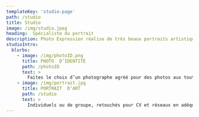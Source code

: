 ```yaml
---
templateKey: 'studio-page'
path: /studio
title: Studio
image: /img/studio.jpeg
heading:  Spécialiste du portrait
description: Photo Expression réalise de très beaux portraits artistiques, retouchés pour CV et réseaux sociaux en adéquation avec votre profil.
studioIntro:
  blurbs:
    - image: /img/photoID.png
      title: PHOTO  D’IDENTITÉ
      path: /photoID
      text: >
        Faites le choix d’un photographe agréé pour des photos aux toutes normes, tous pays.
    - image: /img/portrait.jpg
      title: PORTRAIT  D’ART
      path: /studio
      text: >
        Individuels ou de groupe, retouchés pour CV et réseaux en adéquation avec votre profil.
---
```

